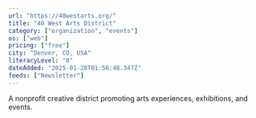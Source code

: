 ```yaml
---
url: "https://40westarts.org/"
title: "40 West Arts District"
category: ["organization", "events"]
os: ["web"]
pricing: ["free"]
city: "Denver, CO, USA"
literacyLevel: "0"
dateAdded: "2025-01-28T01:56:48.347Z"
feeds: ["Newsletter"]
---
```


A nonprofit creative district promoting arts experiences, exhibitions, and events.